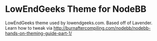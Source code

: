 LowEndGeeks Theme for NodeBB
=========================

LowEndGeeks theme used by lowendgeeks.com.  Based off of Lavender.  Learn how to tweak via http://burnaftercompiling.com/nodebb/nodebb-hands-on-theming-guide-part-1/


